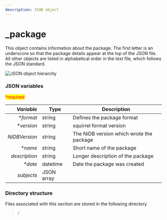 ```yaml
---
description: JSON object
---
```


# \_package

This object contains information about the package. The first letter is an underscore so that the package details appear at the top of the JSON file. All other objects are listed in alphabetical order in the text file, which follows the JSON standard.

![JSON object hierarchy](https://mermaid.ink/img/pako:eNptks1qwzAQhF\_FKBcFHMjBvajQU3sppYX6aihba52okWyhHxoT8u5duZZT0vigHXs-aczYJ9YOEplgOwd2X7y8N31BlxuGwJ\_rt9dJrTebBwkBeFrW9xeEnn9YaA-wQ57FlW-VRa169HxRVwQeLTplsA-e\_9GZSplE-fj5hS0hWWQ\_3ycmRKkoaZ43CIPgoyMkixuMdHHn-bQu7u-BKYJeLyVM478NPejRK8-zWJBpQ-oDHBgqYxrZXaqZi64ttjyLS8qoscg1F53SWqy6Du-229IHNxxQrKqqmvXmW8mwF5U9spIZdAaUpM98Smc1LOzRYMMESYkdRB0a1vRnQqOlXHySKgyOiQ60x5JBDEM99i0TwUXM0KMC-mvMTJ1\_ACuHx3k)

### JSON variables

<mark style="color:red;">\*required</mark>

| _**Variable**_ | **Type**   | **Description**                          |
| -------------: | ---------- | ---------------------------------------- |
|     _\*format_ | string     | Defines the package format               |
|    _\*version_ | string     | squirrel format version                  |
|  _NiDBVersion_ | string     | The NiDB version which wrote the package |
|       _\*name_ | string     | Short name of the package                |
|  _description_ | string     | Longer description of the package        |
|       _\*date_ | datetime   | Date the package was created             |
|     _subjects_ | JSON array |                                          |

### Directory structure

Files associated with this section are stored in the following directory

> `/`
